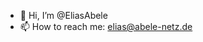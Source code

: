 - 👋 Hi, I’m @EliasAbele
- 📫 How to reach me: elias@abele-netz.de

<!---
EliasAbele/EliasAbele is a ✨ special ✨ repository because its `README.md` (this file) appears on your GitHub profile.
You can click the Preview link to take a look at your changes.
--->
